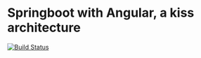 Springboot with Angular, a kiss architecture
============================================

[![Build Status](https://travis-ci.org/paspao/springboot-kiss-architecture.svg?branch=master)](https://travis-ci.org/paspao/springboot-kiss-architecture)

